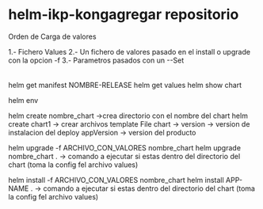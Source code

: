 # helm-ikp-kongagregar repositorio



Orden de Carga de valores

1.- Fichero Values
2.- Un fichero de valores pasado en el install o upgrade con la opcion -f
3.- Parametros pasados con un --Set





######
helm get manifest NOMBRE-RELEASE
helm get values 
helm show chart

helm env 


helm create nombre_chart ->crea directorio con el nombre del chart
helm create chart1 -> crear archivos template
                      File chart -> version     -> version de instalacion del deploy
                                    appVersion  -> version del producto




helm upgrade -f ARCHIVO_CON_VALORES nombre_chart
helm upgrade nombre_chart . -> comando a ejecutar si estas dentro del directorio del chart (toma la config fel archivo values)

helm install -f ARCHIVO_CON_VALORES nombre_chart
helm install APP-NAME .  -> comando a ejecutar si estas dentro del directorio del chart (toma la config fel archivo values)

